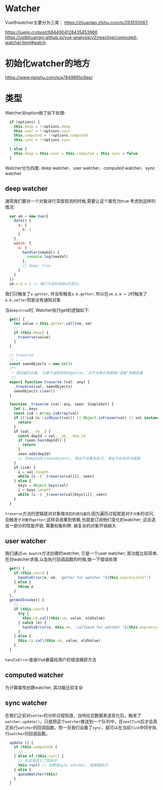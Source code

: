 # Watcher


Vue中watcher主要分为三类：
https://zhuanlan.zhihu.com/p/393555067

https://juejin.cn/post/6844904128435453966
  https://ustbhuangyi.github.io/vue-analysis/v2/reactive/computed-watcher.html#watch

# 初始化watcher的地方

https://www.jianshu.com/p/a7849885c6ee/



# 类型
Watcher对option做了如下处理:
```js
  if (options) {
    this.deep = !!options.deep
    this.user = !!options.user
    this.computed = !!options.computed
    this.sync = !!options.sync
    // ...
  } else {
    this.deep = this.user = this.computed = this.sync = false
  }
```
Watcher分为四类: deep watcher、user watcher、computed watcher、sync watcher

## deep watcher
通常我们要对一个对象进行深度观测的时候,需要让这个属性为true
考虑到这样的情况:
```js
  var vm = new Vue({
    data() {
      a: {
        b: 1
      }
    },
    watch: {
      a: {
        handler(newVal) {
          console.log(newVal)
        },
        // deep: true
      }
    }
  })
  vm.a.b = 2 // 我们不会检测到a的变化;
```
我们只触发了`a.getter`, 并没有触发`a.b.getter`; 所以在`vm.a.b = 2`时触发了`a.b.setter`但是没有通知对象

当`deep=true`时, Watcher执行get的逻辑如下:
```js
  get() {
    let value = this.getter.call(vm, vm)
    // ...
    if (this.deep) {
      traverse(value)
    }
  }
```

```js
  // traverse
  // ...
  const seenObjects = new Set()
  /**
   * 递归遍历对象, 以便于调用所有的getter, 对子对象的依赖做"深度"依赖收集
   */
  export function traverse (val: any) {
    _traverse(val, seenObjects)
    seenObjects.clear()
  }

  function _traverse (val: any, seen: SimpleSet) {
    let i, keys
    const isA = Array.isArray(val)
    if ((!isA && !isObject(val)) || Object.isFrozen(val) || val instanceof VNode) {
      return
    }
    if (val.__ob__) {
      const depId = val.__ob__.dep.id
      if (seen.has(depId)) {
        return
      }
      seen.add(depId)
      // 将depId存入seenObjects, 保证不会重复执行, 保证不会有任何遗漏
    }
    if (isA) {
      i = val.length
      while (i--) _traverse(val[i], seen)
    } else {
      keys = Object.keys(val)
      i = keys.length
      while (i--) _traverse(val[keys[i]], seen)
    }
  }
```
`traverse`方法的逻辑是对对象做`深层的递归遍历`,因为遍历过程就是对`子对象`的访问,会触发`子对象的getter`;这样会收集到依赖,也就是订阅他们变化的watcher; 这会造成一部分的性能开销, 需要权衡利弊. 越复杂的对象开销越大

## user watcher
我们通过`vm.$watch`方法创建的watcher, 它是一个user watcher; 其功能比较简单, 在对watcher求值,以及执行回调函数的时候,做一下错误处理
```js
  get() {
    if (this.user) {
      handleError(e, vm, `getter for watcher "${this.expression}"`)
    } else {
      throw e
    }
  },
  getAndInvoke() {
    // ...
    if (this.user) {
      try {
        this.cb.call(this.vm, value, oldValue)
      } catch (e) {
        handleError(e, this.vm, `callback for watcher "${this.expression}"`)
      }
    } else {
      this.cb.call(this.vm, value, oldValue)
    }
  }
```
`handleError`是由Vue暴露给用户的错误捕获方法

## computed watcher
为计算属性创建watcher, 其功能比较复杂

## sync watcher
在我们之前对`setter`的分析过程知道，当响应式数据发送变化后，触发了`watcher.update()`，只是把这个`watcher`推送到一个队列中，在`nextTick`后才会真正执行`watcher`的回调函数。而一旦我们设置了`sync`，就可以在当前`Tick`中同步执行`watcher`的回调函数。
```js
  update () {
    if (this.computed) {
      // ...
    } else if (this.sync) {
      // 在这里定义了同异步
      this.run() // 如果是sync watcher, 就直接执行
    } else {
      queueWatcher(this)
    }
  }
```
